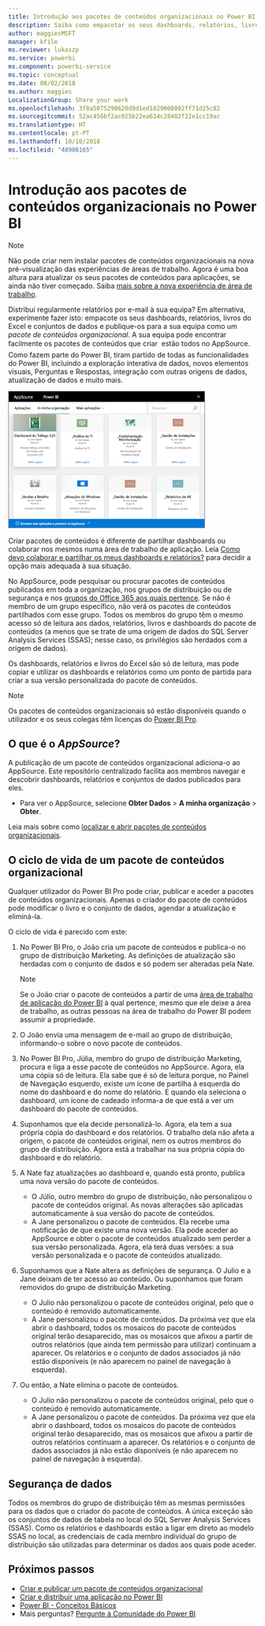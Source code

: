 ```yaml
---
title: Introdução aos pacotes de conteúdos organizacionais no Power BI
description: Saiba como empacotar os seus dashboards, relatórios, livros do Excel e conjuntos de dados em pacotes de conteúdos organizacionais que pode partilhar com os seus colegas.
author: maggiesMSFT
manager: kfile
ms.reviewer: lukaszp
ms.service: powerbi
ms.component: powerbi-service
ms.topic: conceptual
ms.date: 08/02/2018
ms.author: maggies
LocalizationGroup: Share your work
ms.openlocfilehash: 3f8a5075290620d9d1ed1829008002ff71d25c82
ms.sourcegitcommit: 52ac456bf2ac025b22ea634c28482f22e1cc19ac
ms.translationtype: HT
ms.contentlocale: pt-PT
ms.lasthandoff: 10/10/2018
ms.locfileid: "48908165"
---
```

# <a name="intro-to-organizational-content-packs-in-power-bi"></a>Introdução aos pacotes de conteúdos organizacionais no Power BI
> [!NOTE]
> Não pode criar nem instalar pacotes de conteúdos organizacionais na nova pré-visualização das experiências de áreas de trabalho. Agora é uma boa altura para atualizar os seus pacotes de conteúdos para aplicações, se ainda não tiver começado. Saiba [mais sobre a nova experiência de área de trabalho](service-create-the-new-workspaces.md).
> 

Distribui regularmente relatórios por e-mail à sua equipa? Em alternativa, experimente fazer isto: empacote os seus dashboards, relatórios, livros do Excel e conjuntos de dados e publique-os para a sua equipa como um *pacote de conteúdos organizacional*. A sua equipa pode encontrar facilmente os pacotes de conteúdos que criar &#151; estão todos no AppSource. Como fazem parte do Power BI, tiram partido de todas as funcionalidades do Power BI, incluindo a exploração interativa de dados, novos elementos visuais, Perguntas e Respostas, integração com outras origens de dados, atualização de dados e muito mais.

![](media/service-organizational-content-pack-introduction/power-bi-org-content-packs.png)

Criar pacotes de conteúdos é diferente de partilhar dashboards ou colaborar nos mesmos numa área de trabalho de aplicação. Leia [Como devo colaborar e partilhar os meus dashboards e relatórios?](service-how-to-collaborate-distribute-dashboards-reports.md) para decidir a opção mais adequada à sua situação. 

No AppSource, pode pesquisar ou procurar pacotes de conteúdos publicados em toda a organização, nos grupos de distribuição ou de segurança e nos [grupos do Office 365 aos quais pertence](https://support.office.com/article/Create-a-group-in-Office-365-7124dc4c-1de9-40d4-b096-e8add19209e9). Se não é membro de um grupo específico, não verá os pacotes de conteúdos partilhados com esse grupo. Todos os membros do grupo têm o mesmo acesso só de leitura aos dados, relatórios, livros e dashboards do pacote de conteúdos (a menos que se trate de uma origem de dados do SQL Server Analysis Services (SSAS); nesse caso, os privilégios são herdados com a origem de dados).

Os dashboards, relatórios e livros do Excel são só de leitura, mas pode copiar e utilizar os dashboards e relatórios como um ponto de partida para criar a sua versão personalizada do pacote de conteúdos.

> [!NOTE]
> Os pacotes de conteúdos organizacionais só estão disponíveis quando o utilizador e os seus colegas têm licenças do [Power BI Pro](service-features-license-type.md).
> 
> 

## <a name="what-is-appsource"></a>O que é o *AppSource*?
A publicação de um pacote de conteúdos organizacional adiciona-o ao AppSource.  Este repositório centralizado facilita aos membros navegar e descobrir dashboards, relatórios e conjuntos de dados publicados para eles.  

* Para ver o AppSource, selecione **Obter Dados** > **A minha organização** > **Obter**.

Leia mais sobre como [localizar e abrir pacotes de conteúdos organizacionais](consumer/end-user-content-pack.md).

## <a name="the-life-cycle-of-an-organizational-content-pack"></a>O ciclo de vida de um pacote de conteúdos organizacional
Qualquer utilizador do Power BI Pro pode criar, publicar e aceder a pacotes de conteúdos organizacionais. Apenas o criador do pacote de conteúdos pode modificar o livro e o conjunto de dados, agendar a atualização e eliminá-la.

O ciclo de vida é parecido com este:

1. No Power BI Pro, o João cria um pacote de conteúdos e publica-o no grupo de distribuição Marketing. As definições de atualização são herdadas com o conjunto de dados e só podem ser alteradas pela Nate.
   
   > [!NOTE]
   > Se o João criar o pacote de conteúdos a partir de uma [área de trabalho de aplicação do Power BI](service-create-distribute-apps.md) à qual pertence, mesmo que ele deixe a área de trabalho, as outras pessoas na área de trabalho do Power BI podem assumir a propriedade.
   > 
   > 
2. O João envia uma mensagem de e-mail ao grupo de distribuição, informando-o sobre o novo pacote de conteúdos.
3. No Power BI Pro, Júlia, membro do grupo de distribuição Marketing, procura e liga a esse pacote de conteúdos no AppSource. Agora, ela uma cópia só de leitura.  Ela sabe que é só de leitura porque, no Painel de Navegação esquerdo, existe um ícone de partilha à esquerda do nome do dashboard e do nome do relatório. E quando ela seleciona o dashboard, um ícone de cadeado informa-a de que está a ver um dashboard do pacote de conteúdos. 
4. Suponhamos que ela decide personalizá-lo. Agora, ela tem a sua própria cópia do dashboard e dos relatórios. O trabalho dela não afeta a origem, o pacote de conteúdos original, nem os outros membros do grupo de distribuição. Agora está a trabalhar na sua própria cópia do dashboard e do relatório.
5. A Nate faz atualizações ao dashboard e, quando está pronto, publica uma nova versão do pacote de conteúdos.
   
   * O Júlio, outro membro do grupo de distribuição, não personalizou o pacote de conteúdos original. As novas alterações são aplicadas automaticamente à sua versão do pacote de conteúdos.  
   * A Jane personalizou o pacote de conteúdos. Ela recebe uma notificação de que existe uma nova versão.  Ela pode aceder ao AppSource e obter o pacote de conteúdos atualizado sem perder a sua versão personalizada. Agora, ela terá duas versões: a sua versão personalizada e o pacote de conteúdos atualizado.
6. Suponhamos que a Nate altera as definições de segurança. O Julio e a Jane deixam de ter acesso ao conteúdo. Ou suponhamos que foram removidos do grupo de distribuição Marketing.
   
   * O Julio não personalizou o pacote de conteúdos original, pelo que o conteúdo é removido automaticamente. 
   * A Jane personalizou o pacote de conteúdos. Da próxima vez que ela abrir o dashboard, todos os mosaicos do pacote de conteúdos original terão desaparecido, mas os mosaicos que afixou a partir de outros relatórios (que ainda tem permissão para utilizar) continuam a aparecer. Os relatórios e o conjunto de dados associados já não estão disponíveis (e não aparecem no painel de navegação à esquerda).
7. Ou então, a Nate elimina o pacote de conteúdos.
   
   * O Julio não personalizou o pacote de conteúdos original, pelo que o conteúdo é removido automaticamente. 
   * A Jane personalizou o pacote de conteúdos. Da próxima vez que ela abrir o dashboard, todos os mosaicos do pacote de conteúdos original terão desaparecido, mas os mosaicos que afixou a partir de outros relatórios continuam a aparecer. Os relatórios e o conjunto de dados associados já não estão disponíveis (e não aparecem no painel de navegação à esquerda).

## <a name="data-security"></a>Segurança de dados
Todos os membros do grupo de distribuição têm as mesmas permissões para os dados que o criador do pacote de conteúdos. A única exceção são os conjuntos de dados de tabela no local do SQL Server Analysis Services (SSAS). Como os relatórios e dashboards estão a ligar em direto ao modelo SSAS no local, as credenciais de cada membro individual do grupo de distribuição são utilizadas para determinar os dados aos quais pode aceder.

## <a name="next-steps"></a>Próximos passos
* [Criar e publicar um pacote de conteúdos organizacional](service-organizational-content-pack-create-and-publish.md)
* [Criar e distribuir uma aplicação no Power BI](service-create-distribute-apps.md) 
* [Power BI - Conceitos Básicos](consumer/end-user-basic-concepts.md)
* Mais perguntas? [Pergunte à Comunidade do Power BI](http://community.powerbi.com/)

